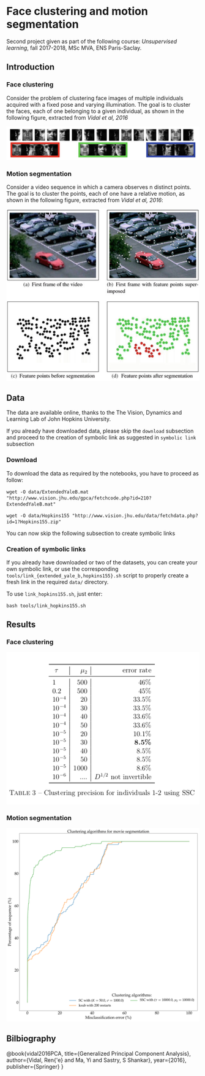 # Face clustering and motion segmentation

Second project given as part of the following course: *Unsupervised learning*, fall 2017-2018, MSc MVA, ENS Paris-Saclay.

## Introduction

### Face clustering

Consider the problem of clustering face images of multiple individuals acquired with a fixed pose and varying illumination. The goal is to cluster the faces, each of one belonging to a given individual, as shown in the following figure, extracted from _Vidal et al, 2016_

![Face clustering example](images/face_clustering.png)

### Motion segmentation

Consider a video sequence in which a camera observes n distinct points. The goal is to cluster the points, each of one have a relative motion, as shown in the following figure, extracted from _Vidal et al, 2016_:

![Motion segmentation example](images/motion_segmentation.png)

## Data

The data are available online, thanks to the The Vision, Dynamics and Learning Lab of John Hopkins University.

If you already have downloaded data, please skip the `download` subsection and proceed to the creation of symbolic link as suggested in `symbolic link` subsection

### Download

To download the data as required by the notebooks, you have to proceed as follow:

```
wget -O data/ExtendedYaleB.mat "http://www.vision.jhu.edu/gpca/fetchcode.php?id=210?ExtendedYaleB.mat"
```

```
wget -O data/Hopkins155 "http://www.vision.jhu.edu/data/fetchdata.php?id=1?Hopkins155.zip"
```

You can now skip the following subsection to create symbolic links

### Creation of symbolic links

If you already have downloaded or two of the datasets, you can create your own symbolic link, or use the corresponding `tools/link_{extended_yale_b,hopkins155}.sh` script to properly create a fresh link in the required `data/` directory.

To use `link_hopkins155.sh`, just enter:
```
bash tools/link_hopkins155.sh
```

## Results

### Face clustering

![Face clustering resultst](images/res_face_clustering.png)

### Motion segmentation

![Motion segmentation results](report/images/auc_compare.png)


## Bilbiography

@book{vidal2016PCA,
	title={Generalized Principal Component Analysis},
	author={Vidal, Ren{\'e} and Ma, Yi and Sastry, S Shankar},
	year={2016},
	publisher={Springer}
}
